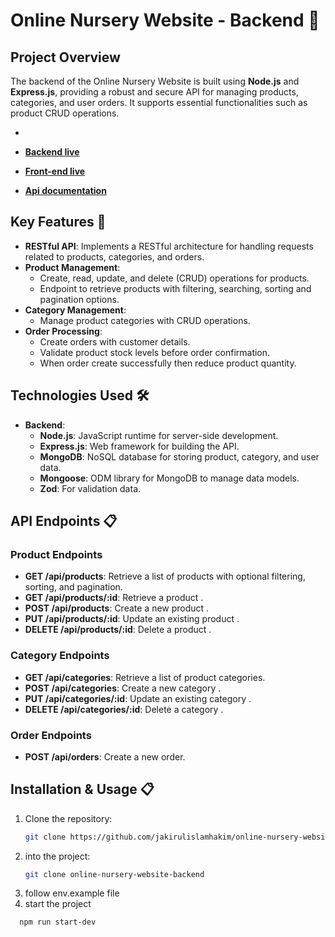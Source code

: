 # Online Nursery Website - Backend 🌱

## Project Overview

The backend of the Online Nursery Website is built using **Node.js** and **Express.js**, providing a robust and secure API for managing products, categories, and user orders. It supports essential functionalities such as product CRUD operations.

-

- **[Backend live](https://online-nursery-backend-jade.vercel.app)**
- **[Front-end live](https://online-nursery-taupe.vercel.app)**
- **[Api documentation](https://documenter.getpostman.com/view/30515463/2sAXqwZfVi#c1715a1b-7076-4945-8551-4e48b70113d0)**

## Key Features 🌟

- **RESTful API**: Implements a RESTful architecture for handling requests related to products, categories, and orders.
- **Product Management**:
  - Create, read, update, and delete (CRUD) operations for products.
  - Endpoint to retrieve products with filtering, searching, sorting and pagination options.
- **Category Management**:
  - Manage product categories with CRUD operations.
- **Order Processing**:
  - Create orders with customer details.
  - Validate product stock levels before order confirmation.
  - When order create successfully then reduce product quantity.

## Technologies Used 🛠️

- **Backend**:
  - **Node.js**: JavaScript runtime for server-side development.
  - **Express.js**: Web framework for building the API.
  - **MongoDB**: NoSQL database for storing product, category, and user data.
  - **Mongoose**: ODM library for MongoDB to manage data models.
  - **Zod**: For validation data.

## API Endpoints 📋

### Product Endpoints

- **GET /api/products**: Retrieve a list of products with optional filtering, sorting, and pagination.
- **GET /api/products/:id**: Retrieve a product .
- **POST /api/products**: Create a new product .
- **PUT /api/products/:id**: Update an existing product .
- **DELETE /api/products/:id**: Delete a product .

### Category Endpoints

- **GET /api/categories**: Retrieve a list of product categories.
- **POST /api/categories**: Create a new category .
- **PUT /api/categories/:id**: Update an existing category .
- **DELETE /api/categories/:id**: Delete a category .

### Order Endpoints

- **POST /api/orders**: Create a new order.

## Installation & Usage 📋

1. Clone the repository:
   ```bash
   git clone https://github.com/jakirulislamhakim/online-nursery-website-backend
   ```
2. into the project:
   ```bash
   git clone online-nursery-website-backend
   ```
3. follow env.example file
4. start the project

```bash
  npm run start-dev
```
